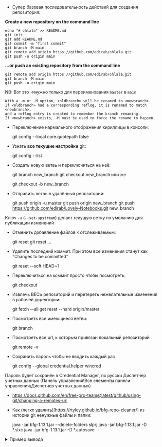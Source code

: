 - Супер базовая последовательность действий для создания репозитория:
    
**Create a new repository on the command line**
    
    
    echo "# ohlala" >> README.md
    git init
    git add README.md
    git commit -m "first commit"
    git branch -M main
    git remote add origin https://github.com/edirab/ohlala.git
    git push -u origin main

**…or push an existing repository from the command line**

    git remote add origin https://github.com/edirab/ohlala.git
    git branch -M main
    git push -u origin main

NB: Вот это `-M`нужно только для переименования `master` в `main` 
 
    With a -m or -M option, <oldbranch> will be renamed to <newbranch>. 
    If <oldbranch> had a corresponding reflog, it is renamed to match <newbranch>, 
    and a reflog entry is created to remember the branch renaming. 
    If <newbranch> exists, -M must be used to force the rename to happen.


- Переключение нармального отображения кириллицы в консоли:


    git config --local core.quotepath false

- Узнать **все текущие настройки** git:


	git config --list

- Создать новую ветвь и переключиться на неё:


    git branch new_branch
    git checkout new_branch
или же

    git checkout -b new_branch


- Отправить ветвь в удалённый репозиторий:


    git push origin -u master
    git push origin new_branch
    git push https://github.com/edirab/Lovely-Notebooks.git new_branch
    
Ключ `-u` (`--set-upstream`) делает текущую ветку по умоланию для публикации изменений

- Отменить добавление файлов к отслеживаемым:


	git reset
	git reset <file1> <file2> ...


- Удалить последний коммит. При этом все изменения станут как  "Changes to be committed"


	git reset --soft HEAD~1
	
- Переключиться на коммит просто чтобы посмотреть:


	git checkout <hash-value>
	
- Извлечь ВЕСЬ репозиторий и перетереть нежелательные изменения в рабочей директории:


	git fetch --all
	get reset --hard origin/master
	
- Посмотреть все имеющиеся ветви:


	git branch
	
- Посмотреть все url, к которым привязан локальный репозиторий


	git remote -v
	
- Сохранить пароль чтобы не вводить каждый раз


	git config --global credential.helper wincred


Пароль будет сохранён в Credential Manager, по русски Диспетчер учетных данных (Панель управления\Все элементы панели управления\Диспетчер учетных данных)

- https://docs.github.com/en/free-pro-team@latest/github/using-git/changing-a-remotes-url




- Как (легко удалить)[https://rtyley.github.io/bfg-repo-cleaner/] из истории git ненужные файлы и папки:


	java -jar bfg-1.13.1.jar --delete-folders slprj
	java -jar bfg-1.13.1.jar -D *.slxc
	java -jar bfg-1.13.1.jar -D *.autosave
	
	
<details>
<summary>Пример вывода</summary>
```shell
	E:\University\11sem\Курсовой_2>java -jar bfg-1.13.1.jar -D *.autosave

	Using repo : E:\University\11sem\Курсовой_2\.git

	Found 34 objects to protect
	Found 2 commit-pointing refs : HEAD, refs/heads/master

	Protected commits
	-----------------

	These are your protected commits, and so their contents will NOT be altered:

	 * commit c9f6ec2c (protected by 'HEAD')

	Cleaning
	--------

	Found 9 commits
	Cleaning commits:       100% (9/9)
	Cleaning commits completed in 154 ms.

	Updating 1 Ref
	--------------

			Ref                 Before     After
			---------------------------------------
			refs/heads/master | c9f6ec2c | c6542536

	Updating references:    100% (1/1)
	...Ref update completed in 13 ms.

	Commit Tree-Dirt History
	------------------------

			Earliest      Latest
			|                  |
			 . . . . .  . D m m

			D = dirty commits (file tree fixed)
			m = modified commits (commit message or parents changed)
			. = clean commits (no changes to file tree)

									Before     After
			-------------------------------------------
			First modified commit | b5bf9576 | 38aab685
			Last dirty commit     | b5bf9576 | 38aab685

	Deleted files
	-------------

			Filename               Git id
			-----------------------------------------
			forward.slx.autosave | 3ba09fa7 (23,7 KB)


	In total, 5 object ids were changed. Full details are logged here:

			E:\University\11sem\Курсовой_2.bfg-report\2020-12-24\23-53-42

	BFG run is complete! When ready, run: git reflog expire --expire=now --all && git gc --prune=now --aggressive
```
</details>

